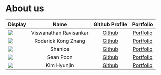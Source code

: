 # About us

Display |          Name          |               Github Profile               | Portfolio 
--------|:----------------------:|:------------------------------------------:|:---------:
![](https://media.licdn.com/dms/image/v2/D5603AQFPn7MJpVmpyQ/profile-displayphoto-shrink_400_400/profile-displayphoto-shrink_400_400/0/1724509331014?e=1746662400&v=beta&t=hZN13uSFcwWnbfh8AU2AwZ6KB4Cf6kmc_iRHKzlZGMc) | Viswanathan Ravisankar | [Github](https://github.com/ravi-viswa105) | [Portfolio](team/ravi-viswa105.md)
![](https://media.licdn.com/dms/image/v2/D5603AQEbsvGNO2azDQ/profile-displayphoto-shrink_400_400/profile-displayphoto-shrink_400_400/0/1709059334022?e=1746662400&v=beta&t=rT0rPQMsBYFmgBO7kIK-69xSdOdnpyvv8eYfMTPqeqA) | Roderick Kong Zhang | [Github](https://github.com/rodi-314) | [Portfolio](team/rodi-314.md)
![](https://media.licdn.com/dms/image/v2/D4E03AQEdn5n0wPImjw/profile-displayphoto-shrink_400_400/profile-displayphoto-shrink_400_400/0/1730875805537?e=1746662400&v=beta&t=GnZF1o-9YXMGQs43Gr4ZJGbSHMUo8rgUXylAgEGj1cA) | Shanice | [Github](https://github.com/shanicetanhui) | [Portfolio](team/shanicetanhui.md)
![](https://media.licdn.com/dms/image/v2/D5603AQGHGmNdShtqCQ/profile-displayphoto-shrink_400_400/B56ZUac3l4GsAk-/0/1739905531034?e=1746662400&v=beta&t=xzgjNbtkFXKQgUfWEXuzNtifFWb6sjoSWMENgOEDGAo) | Sean Poon | [Github](https://github.com/Sean2110) | [Portfolio](team/sean2110.md)
![](https://media.licdn.com/dms/image/v2/D5603AQH2BtzX98BnBw/profile-displayphoto-shrink_800_800/profile-displayphoto-shrink_800_800/0/1729194029602?e=1746662400&v=beta&t=vXf9LwOhoUCY78YRi0ZhOlXYjY9GqcFuxmWEcGDK_es) |      Kim Hyunjin       | [Github](https://github.com/hyunjinkim1112) | [Portfolio](team/hyunjinkim1112.md)
